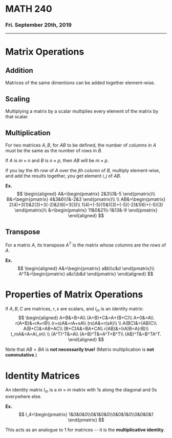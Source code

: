 # MATH 240
### Fri. September 20th, 2019
---

# Matrix Operations

## Addition
Matrices of the same dimentions can be added together element-wise.

## Scaling
Multiplying a matrix by a scalar multiplies every element of the matrix by that scalar.

## Multiplication
For two matrices $A,B$, for $AB$ to be defined, the number of _columns_ in $A$ must be the same as the number of _rows_ in $B$.

If $A$ is $m\times n$ and $B$ is $n\times p$, then $AB$ will be $m\times p$.

If you lay the $i$th _row_ of $A$ over the $j$th _column_ of $B$, multiply element-wise, and add the results together, you get element $i,j$ of $AB$.

__Ex.__
$$
\begin{aligned}
    A&=\begin{pmatrix}
        2&3\\1&-5
    \end{pmatrix}\\
    B&=\begin{pmatrix}
        4&3&6\\1&-2&3
    \end{pmatrix}\\ 
    \\
    AB&=\begin{pmatrix}
        2(4)+3(1)&2(3)+3(-2)&2(6)+3(3)\\
        1(4)+(-5)(1)&1(3)+(-5)(-2)&1(6)+(-5)(3)
    \end{pmatrix}\\
    &=\begin{pmatrix}
        11&0&21\\-1&13&-9
    \end{pmatrix}
\end{aligned}
$$

## Transpose
For a matrix $A$, its transpose $A^T$ is the matrix whose _columns_ are the _rows_ of $A$.

__Ex.__
$$
\begin{aligned}
    A&=\begin{pmatrix}
        a&b\\c&d
    \end{pmatrix}\\
    A^T&=\begin{pmatrix}
        a&c\\b&d
    \end{pmatrix}
\end{aligned}
$$

# Properties of Matrix Operations
If $A,B,C$ are matrices, $r,s$ are scalars, and $I_m$ is an identity matrix:
$$
\begin{aligned}
    A+B&=B+A\\
    (A+B)+C&=A+(B+C)\\
    A+0&=A\\
    r(A+B)&=rA+rB\\
    (r+s)A&=rA+sA\\
    (rs)A&=r(sA)\\
    \\
    A(BC)&=(AB)C\\
    A(B+C)&=AB+AC\\
    (B+C)A&=BA+CA\\
    r(AB)&=(rA)B=A(rB)\\
    I_mA&=A=AI_m\\
    \\
    (A^T)^T&=A\\
    (A+B)^T&=A^T+B^T\\
    (AB)^T&=B^TA^T.
\end{aligned}
$$

Note that $AB=BA$ is __not necessarily true!__ (Matrix multiplication is __not commutative__.)

# Identity Matrices
An identity matrix $I_m$ is a $m\times m$ matrix with $1$s along the diagonal and $0$s everywhere else.

__Ex.__
$$
I_4=\begin{pmatrix}
    1&0&0&0\\0&1&0&0\\0&0&1&0\\0&0&0&1
\end{pmatrix}
$$

This acts as an analogue to $1$ for matrices -- it is the __multiplicative identity__.